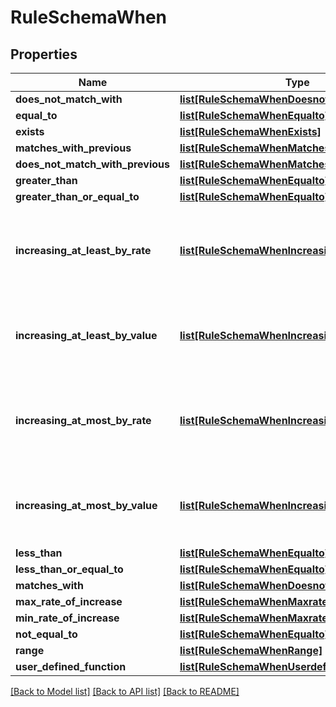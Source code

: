 # RuleSchemaWhen

## Properties
Name | Type | Description | Notes
------------ | ------------- | ------------- | -------------
**does_not_match_with** | [**list[RuleSchemaWhenDoesnotmatchwith]**](RuleSchemaWhenDoesnotmatchwith.md) |  | [optional] 
**equal_to** | [**list[RuleSchemaWhenEqualto]**](RuleSchemaWhenEqualto.md) |  | [optional] 
**exists** | [**list[RuleSchemaWhenExists]**](RuleSchemaWhenExists.md) |  | [optional] 
**matches_with_previous** | [**list[RuleSchemaWhenMatcheswithprevious]**](RuleSchemaWhenMatcheswithprevious.md) |  | [optional] 
**does_not_match_with_previous** | [**list[RuleSchemaWhenMatcheswithprevious]**](RuleSchemaWhenMatcheswithprevious.md) |  | [optional] 
**greater_than** | [**list[RuleSchemaWhenEqualto]**](RuleSchemaWhenEqualto.md) |  | [optional] 
**greater_than_or_equal_to** | [**list[RuleSchemaWhenEqualto]**](RuleSchemaWhenEqualto.md) |  | [optional] 
**increasing_at_least_by_rate** | [**list[RuleSchemaWhenIncreasingatleastbyrate]**](RuleSchemaWhenIncreasingatleastbyrate.md) | Rate of increase between successive values is at least given rate | [optional] 
**increasing_at_least_by_value** | [**list[RuleSchemaWhenIncreasingatleastbyvalue]**](RuleSchemaWhenIncreasingatleastbyvalue.md) | Increase between successive values is at least given value | [optional] 
**increasing_at_most_by_rate** | [**list[RuleSchemaWhenIncreasingatleastbyrate]**](RuleSchemaWhenIncreasingatleastbyrate.md) | Rate of increase between successive values is at most given rate | [optional] 
**increasing_at_most_by_value** | [**list[RuleSchemaWhenIncreasingatleastbyvalue]**](RuleSchemaWhenIncreasingatleastbyvalue.md) | Increase between successive values is at most given value | [optional] 
**less_than** | [**list[RuleSchemaWhenEqualto]**](RuleSchemaWhenEqualto.md) |  | [optional] 
**less_than_or_equal_to** | [**list[RuleSchemaWhenEqualto]**](RuleSchemaWhenEqualto.md) |  | [optional] 
**matches_with** | [**list[RuleSchemaWhenDoesnotmatchwith]**](RuleSchemaWhenDoesnotmatchwith.md) |  | [optional] 
**max_rate_of_increase** | [**list[RuleSchemaWhenMaxrateofincrease]**](RuleSchemaWhenMaxrateofincrease.md) |  | [optional] 
**min_rate_of_increase** | [**list[RuleSchemaWhenMaxrateofincrease]**](RuleSchemaWhenMaxrateofincrease.md) |  | [optional] 
**not_equal_to** | [**list[RuleSchemaWhenEqualto]**](RuleSchemaWhenEqualto.md) |  | [optional] 
**range** | [**list[RuleSchemaWhenRange]**](RuleSchemaWhenRange.md) |  | [optional] 
**user_defined_function** | [**list[RuleSchemaWhenUserdefinedfunction]**](RuleSchemaWhenUserdefinedfunction.md) |  | [optional] 

[[Back to Model list]](../README.md#documentation-for-models) [[Back to API list]](../README.md#documentation-for-api-endpoints) [[Back to README]](../README.md)



